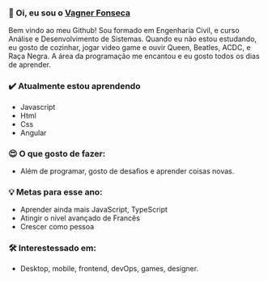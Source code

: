 
###  👋 Oi, eu sou o [Vagner Fonseca](https://www.linkedin.com/in/vagnercfonseca/)

Bem vindo ao meu Github! Sou formado em Engenharia Civil, e curso Análise e Desenvolvimento de Sistemas. Quando eu não estou estudando, eu gosto de cozinhar, jogar video game e ouvir Queen, Beatles, ACDC, e Raça Negra. 
A área da programação me encantou e eu gosto todos os dias de aprender.

### ✔️ Atualmente estou aprendendo
- Javascript 
- Html
- Css
- Angular


### 😍 O que gosto de fazer:
- Além de programar, gosto de desafios e aprender coisas novas.

### 💡 Metas para esse ano:
- Aprender ainda mais JavaScript, TypeScript
- Atingir o nível avançado de Francês
- Crescer como pessoa

### 🛠 Interestessado em:
- Desktop, mobile, frontend, devOps, games, designer.
